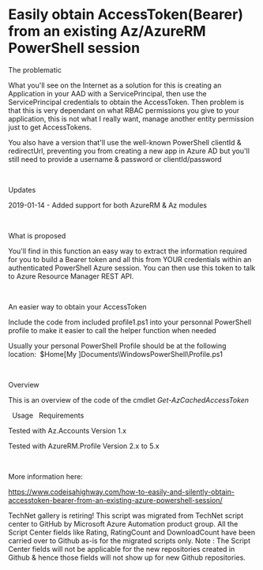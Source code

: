 ﻿Easily obtain AccessToken(Bearer) from an existing Az/AzureRM PowerShell session
================================================================================

            
The problematic

What you'll see on the Internet as a solution for this is creating an Application in your AAD with a ServicePrincipal, then use the ServicePrincipal credentials to obtain the AccessToken. Then problem is that this is very dependant on what RBAC permissions
 you give to your application, this is not what I really want, manage another entity permission just to get AccessTokens.


You also have a version that'll use the well-known PowerShell clientId & redirectUrl, preventing you from creating a new app in Azure AD but you'll still need to provide a username & password or clientId/password


 

Updates

2019-01-14 - Added support for both AzureRM & Az modules


 

What is proposed

You'll find in this function an easy way to extract the information required for you to build a Bearer token and all this from YOUR credentials within an authenticated PowerShell Azure session. You can then use this token to talk to Azure Resource Manager
 REST API.


 

An easier way to obtain your AccessToken

Include the code from included profile1.ps1 into your personnal PowerShell profile to make it easier to call the helper function when needed


Usually your personal PowerShell Profile should be at the following location: 
$Home\[My ]Documents\WindowsPowerShell\Profile.ps1


 

Overview

This is an overview of the code of the cmdlet *Get-AzCachedAccessToken*

 
Usage
 
Requirements

Tested with Az.Accounts Version 1.x


Tested with AzureRM.Profile Version 2.x to 5.x


 


More information here:


https://www.codeisahighway.com/how-to-easily-and-silently-obtain-accesstoken-bearer-from-an-existing-azure-powershell-session/


        
    
TechNet gallery is retiring! This script was migrated from TechNet script center to GitHub by Microsoft Azure Automation product group. All the Script Center fields like Rating, RatingCount and DownloadCount have been carried over to Github as-is for the migrated scripts only. Note : The Script Center fields will not be applicable for the new repositories created in Github & hence those fields will not show up for new Github repositories.
